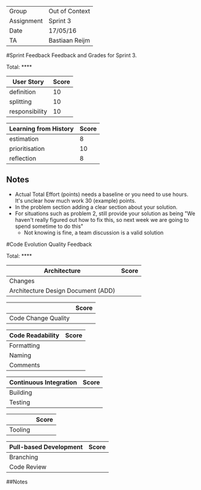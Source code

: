 |      |            |
|------|------------|
|Group | Out of Context |
|Assignment|Sprint 3|
|Date|17/05/16|
|TA|Bastiaan Reijm|

#Sprint Feedback
Feedback and Grades for Sprint 3.

Total: ****

| User Story | Score |
|------------|-------|
| definition |  10    |
| splitting  |  10    |
| responsibility | 10 |

| Learning from History | Score |
|-----------------------|-------|
| estimation            | 8     |
| prioritisation        | 10    |
| reflection            | 8     |

## Notes
* Actual Total Effort (points) needs a baseline or you need to use hours. It's unclear how much work 30 (example) points.
* In the problem section adding a clear section about your solution.
* For situations such as problem 2, still provide your solution as being "We haven't really figured out how to fix this, so next week we are going to spend sometime to do this"
	* Not knowing is fine, a team discussion is a valid solution

#Code Evolution Quality Feedback

Total: ****

| Architecture                       | Score |
|------------------------------------|-------|
| Changes                            |      |
| Architecture Design Document (ADD) |      |

|                     | Score |
|---------------------|-------|
| Code Change Quality |      |

| Code Readability | Score |
|------------------|-------|
| Formatting       |      |
| Naming           |      |
| Comments         |      |

| Continuous Integration | Score |
|------------------------|-------|
| Building               |      |
| Testing                |      |

|         | Score |
|---------|-------|
| Tooling |      |

| Pull-based Development | Score |
|------------------------|-------|
| Branching              |      |
| Code Review            |      |

##Notes
